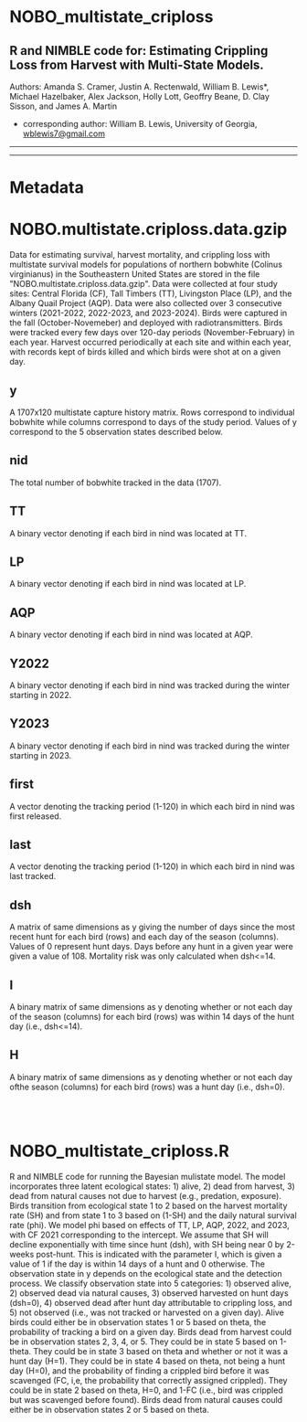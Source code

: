 # NOBO_multistate_criploss
R and NIMBLE code for: Estimating Crippling Loss from Harvest with Multi-State Models.
----
Authors: Amanda S. Cramer, Justin A. Rectenwald, William B. Lewis*, Michael Hazelbaker, Alex Jackson, Holly Lott, Geoffry Beane, D. Clay Sisson, and James A. Martin
* corresponding author: William B. Lewis, University of Georgia, wblewis7@gmail.com
---

---

# Metadata

# NOBO.multistate.criploss.data.gzip
Data for estimating survival, harvest mortality, and crippling loss with multistate survival models for populations of northern bobwhite (Colinus virginianus) in the Southeastern United States are stored in the file "NOBO.multistate.criploss.data.gzip". Data were collected at four study sites: Central Florida (CF), Tall Timbers (TT), Livingston Place (LP), and the Albany Quail Project (AQP). Data were also collected over 3 consecutive winters (2021-2022, 2022-2023, and 2023-2024). Birds were captured in the fall (October-Novemeber) and deployed with radiotransmitters. Birds were tracked every few days over 120-day periods (November-February) in each year. Harvest occurred periodically at each site and within each year, with records kept of birds killed and which birds were shot at on a given day.
## y
A 1707x120 multistate capture history matrix. Rows correspond to individual bobwhite while columns correspond to days of the study period. Values of y correspond to the 5 observation states described below.
## nid
The total number of bobwhite tracked in the data (1707).
## TT
A binary vector denoting if each bird in nind was located at TT.
## LP
A binary vector denoting if each bird in nind was located at LP.
## AQP
A binary vector denoting if each bird in nind was located at AQP.
## Y2022
A binary vector denoting if each bird in nind was tracked during the winter starting in 2022.
## Y2023
A binary vector denoting if each bird in nind was tracked during the winter starting in 2023.
## first
A vector denoting the tracking period (1-120) in which each bird in nind was first released.
## last
A vector denoting the tracking period (1-120) in which each bird in nind was last tracked.
## dsh
A matrix of same dimensions as y giving the number of days since the most recent hunt for each bird (rows) and each day of the season (columns). Values of 0 represent hunt days. Days before any hunt in a given year were given a value of 108. Mortality risk was only calculated when dsh<=14.
## I
A binary matrix of same dimensions as y denoting whether or not each day of the season (columns) for each bird (rows) was within 14 days of the hunt day (i.e., dsh<=14).
## H
A binary matrix of same dimensions as y denoting whether or not each day ofthe season (columns) for each bird (rows) was a hunt day (i.e., dsh=0).

<br />
<br />

# NOBO_multistate_criploss.R
R and NIMBLE code for running the Bayesian mulistate model. The model incorporates three latent ecological states: 1) alive, 2) dead from harvest, 3) dead from natural causes not due to harvest (e.g., predation, exposure). Birds transition from ecological state 1 to 2 based on the harvest mortality rate (SH) and from state 1 to 3 based on (1-SH) and the daily natural survival rate (phi). We model phi based on effects of TT, LP, AQP, 2022, and 2023, with CF 2021 corresponding to the intercept. We assume that SH will decline exponentially with time since hunt (dsh), with SH being near 0 by 2-weeks post-hunt. This is indicated with the parameter I, which is given a value of 1 if the day is within 14 days of a hunt and 0 otherwise.
The observation state in y depends on the ecological state and the detection process. We classify observation state into 5 categories: 1) observed alive, 2) observed dead via natural causes, 3) observed harvested on hunt days (dsh=0), 4) observed dead after hunt day attributable to crippling loss, and 5) not observed (i.e., was not tracked or harvested on a given day). Alive birds could either be in observation states 1 or 5 based on theta, the probability of tracking a bird on a given day. Birds dead from harvest could be in observation states 2, 3, 4, or 5. They could be in state 5 based on 1-theta. They could be in state 3 based on theta and whether or not it was a hunt day (H=1). They could be in state 4 based on theta, not being a hunt day (H=0), and the probability of finding a crippled bird before it was scavenged (FC, i,e, the probability that correctly assigned crippled). They could be in state 2 based on theta, H=0, and 1-FC (i.e., bird was crippled but was scavenged before found). Birds dead from natural causes could either be in observation states 2 or 5 based on theta.
